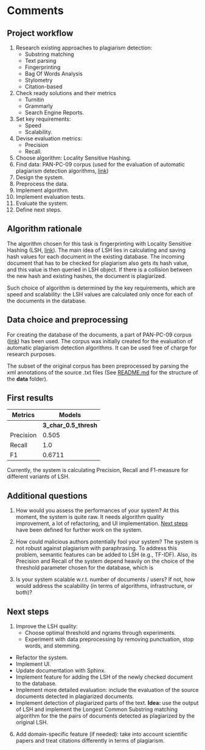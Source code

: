 # Comments

## Project workflow
 1. Research existing approaches to plagiarism detection:
    - Substring matching
    - Text parsing
    - Fingerprinting
    - Bag Of Words Analysis
    - Stylometry
    - Citation-based
2. Check ready solutions and their metrics
   - Turnitin
   - Grammarly
   - Search Engine Reports.
3. Set key requirements:
   - Speed
   - Scalability.
4. Devise evaluation metrics:
   - Precision
   - Recall.
5.  Choose algorithm: Locality Sensitive Hashing.
6. Find data: PAN-PC-09 corpus (used for the evaluation of automatic plagiarism detection algorithms, [link](https://www.uni-weimar.de/en/media/chairs/computer-science-and-media/webis/corpora/corpus-pan-pc-09/))
7. Design the system.
8. Preprocess the data.
9. Implement algorithm.
10. Implement evaluation tests.
11. Evaluate the system.
12. Define next steps.


 ## Algorithm rationale
The algorithm chosen for this task is fingerprinting with Locality Sensitive Hashing (LSH, [link](https://en.wikipedia.org/wiki/Locality-sensitive_hashing)). The main idea of LSH lies in calculating and saving hash values for each document in the existing database. The incoming document that has to be checked for plagiarism also gets its hash value, and this value is then queried in LSH object. If there is a collision between the new hash and existing hashes, the document is plagiarized.

 Such choice of algorithm is determined by the key requirements, which are speed and scalability: the LSH values are calculated only once for each of the documents in the database.


## Data choice and preprocessing
For creating the database of the documents, a part of PAN-PC-09 corpus ([link](https://www.uni-weimar.de/en/media/chairs/computer-science-and-media/webis/corpora/corpus-pan-pc-09/)) has been used. The corpus was initially created for the evaluation of automatic plagiarism detection algorithms. It can be used free of charge for research purposes.

The subset of the original corpus has been preprocessed by parsing the xml annotations of the source .txt files (See [README.md](README.md) for the structure of the **data** folder).


## First results
|Metrics | Models
|-----   | ----------------- |
|        | **3_char_0.5_thresh** |
| Precision| 0.505 |
| Recall | 1.0 |
| F1    | 0.6711 |



Currently, the system is calculating Precision, Recall and F1-measure for different variants of LSH.

## Additional questions
1. How would you assess the performances of your system?
 At this moment, the system is quite raw. It needs algorithm quality improvement, a lot of refactoring, and UI implementation. [Next steps](#next-steps) have been defined for further work on the system.
2. How could malicious authors potentially fool your system?
The system is not robust against plagiarism with paraphrasing. To address this problem, semantic features can be added to LSH (e.g., TF-IDF).
Also, its Precision and Recall of the system depend heavily on the choice of the threshold parameter chosen for the database, which is

3. Is your system scalable w.r.t. number of documents / users? If not, how would address the
scalability (in terms of algorithms, infrastructure, or both)?

## Next steps
1. Improve the LSH quality:
   - Choose optimal threshold and ngrams through experiments.
   - Experiment with data preprocessing by removing punctuation, stop words, and stemming.
- Refactor the system.
- Implement UI.
- Update documentation with Sphinx.
- Implement feature for adding the LSH of the newly checked document to the database.
- Implement more detailed evaluation: include the evaluation of the source documents detected in plagiarized documents.
- Implement detection of plagiarized parts of the text.
 **Idea:** use the output of LSH and implement the Longest Common Substring matching algorithm for the the pairs of documents detected as plagiarized by the original LSH.
6. Add domain-specific feature (if needed): take into account scientific papers and treat citations differently in terms of plagiarism.

